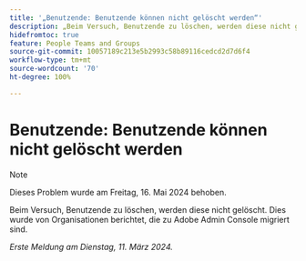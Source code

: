 ```yaml
---
title: '„Benutzende: Benutzende können nicht gelöscht werden“'
description: „Beim Versuch, Benutzende zu löschen, werden diese nicht gelöscht. Dies wurde von Organisationen berichtet, die zu Adobe Admin Console migriert sind.“
hidefromtoc: true
feature: People Teams and Groups
source-git-commit: 10057189c213e5b2993c58b89116cedcd2d7d6f4
workflow-type: tm+mt
source-wordcount: '70'
ht-degree: 100%

---
```



# Benutzende: Benutzende können nicht gelöscht werden

>[!NOTE]
>
>Dieses Problem wurde am Freitag, 16. Mai 2024 behoben.

Beim Versuch, Benutzende zu löschen, werden diese nicht gelöscht. Dies wurde von Organisationen berichtet, die zu Adobe Admin Console migriert sind.

_Erste Meldung am Dienstag, 11. März 2024._



